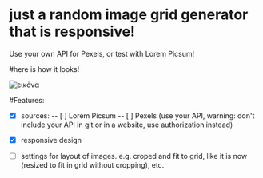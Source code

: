 # just a random image grid generator that is responsive! 

Use your own API for Pexels, or test with Lorem Picsum!

#here is how it looks!

![εικόνα](https://user-images.githubusercontent.com/109196423/233059373-e33736ac-c710-4217-977d-38716046e8a9.png)

#Features:

- [x] sources: 
-- [ ] Lorem Picsum
-- [ ] Pexels (use your API, warning: don't include your API in git or in a website, use authorization instead) 
- [x] responsive design

- [ ] settings for layout of images. e.g. croped and fit to grid, like it is now (resized to fit in grid without cropping), etc.
